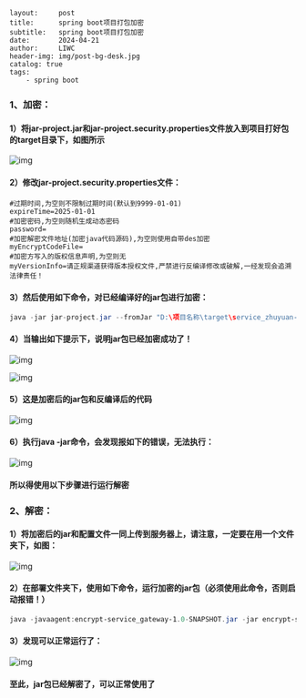 ```
layout:     post
title:      spring boot项目打包加密
subtitle:   spring boot项目打包加密
date:       2024-04-21
author:     LIWC
header-img: img/post-bg-desk.jpg
catalog: true
tags:
    - spring boot
```



### 1、加密：

#### 1）将jar-project.jar和jar-project.security.properties文件放入到项目打好包的target目录下，如图所示

![img](https://cdn.nlark.com/yuque/0/2024/png/22150047/1713493509732-d914bca3-1a62-4fee-a76e-4e5e279affdd.png)

#### 2）修改jar-project.security.properties文件：

```properties
#过期时间,为空则不限制过期时间(默认到9999-01-01)
expireTime=2025-01-01
#加密密码,为空则随机生成动态密码
password=
#加密解密文件地址(加密java代码源码),为空则使用自带des加密
myEncryptCodeFile=
#加密方写入的版权信息声明,为空则无
myVersionInfo=请正规渠道获得版本授权文件,严禁进行反编译修改或破解,一经发现会追溯法律责任！
```

#### 3）然后使用如下命令，对已经编译好的jar包进行加密：

```java
java -jar jar-project.jar --fromJar "D:\项目名称\target\service_zhuyuan-1.0-SNAPSHOT.jar" --excludeClass "*ServiceZhuyuanApplication*" --includeJar "service_zhuyuan-*" --includeConfig "*.properties"
```

#### 4）当输出如下提示下，说明jar包已经加密成功了！

![img](https://cdn.nlark.com/yuque/0/2024/png/22150047/1713494205850-aec1d0cc-de21-4a69-9756-82394e848d4a.png)

![img](https://cdn.nlark.com/yuque/0/2024/png/22150047/1713494217425-35bb6be6-0f8e-4b6d-b4f1-a864ab082962.png)

#### 5）这是加密后的jar包和反编译后的代码

![img](https://cdn.nlark.com/yuque/0/2024/png/22150047/1713494373172-5e8df8b7-5c38-4d88-9eee-1cbfd03c0aff.png)

#### 6）执行java -jar命令，会发现报如下的错误，无法执行：

![img](https://cdn.nlark.com/yuque/0/2024/png/22150047/1713494498522-ad6459d0-3037-4600-a145-71e0bda961ea.png)

#### 所以得使用以下步骤进行运行解密

### 2、解密：

#### 1）将加密后的jar和配置文件一同上传到服务器上，请注意，一定要在用一个文件夹下，如图：

![img](https://cdn.nlark.com/yuque/0/2024/png/22150047/1713506079819-df670de9-77f5-4de7-a626-921044343b15.png)

#### 2）在部署文件夹下，使用如下命令，运行加密的jar包（必须使用此命令，否则启动报错！）

```powershell
java -javaagent:encrypt-service_gateway-1.0-SNAPSHOT.jar -jar encrypt-service_gateway-1.0-SNAPSHOT.jar
```

#### 3）发现可以正常运行了：

![img](https://cdn.nlark.com/yuque/0/2024/png/22150047/1713494785916-308d8fbd-0cea-4c58-bdfc-80c8a6bfefbe.png)

#### 至此，jar包已经解密了，可以正常使用了
